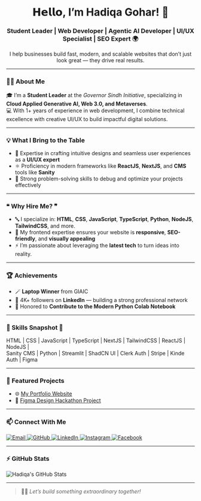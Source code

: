 <h1 align="center">𝗛𝗲𝗹𝗹𝗼, I’m Hadiqa Gohar! 👋</h1>
<h3 align="center">
Student Leader | Web Developer | Agentic AI Developer | UI/UX Specialist | SEO Expert 🌍
</h3>

<p align="center">
I help businesses build fast, modern, and scalable websites that don’t just look great — they drive real results.
</p>

---

### 👩‍💻 About Me

🎓 I’m a **Student Leader** at the *Governor Sindh Initiative*, specializing in **Cloud Applied Generative AI, Web 3.0, and Metaverses**.  
💻 With 1+ years of experience in web development, I combine technical excellence with creative UI/UX to build impactful digital solutions.

---

### 💡 What I Bring to the Table

- 🔧 Expertise in crafting intuitive designs and seamless user experiences as a **UI/UX expert**
- ⚛️ Proficiency in modern frameworks like **ReactJS**, **NextJS**, and **CMS** tools like **Sanity**
- 🧠 Strong problem-solving skills to debug and optimize your projects effectively

---

### ❝ Why Hire Me? ❞

- 🔤 I specialize in: **HTML**, **CSS**, **JavaScript**, **TypeScript**, **Python**, **NodeJS**, **TailwindCSS**, and more.
- 📱 My frontend expertise ensures your website is **responsive**, **SEO-friendly**, and **visually appealing**
- ⚡ I’m passionate about leveraging the **latest tech** to turn ideas into reality.

---

### 🏆 Achievements

- 🪄 **Laptop Winner** from GIAIC  
- 💼 4K+ followers on **LinkedIn** — building a strong professional network  
- 🤝 Honored to **Contribute to the Modern Python Colab Notebook**

---

### 🔧 Skills Snapshot 📸

HTML | CSS | JavaScript | TypeScript | NextJS | TailwindCSS | ReactJS | NodeJS |  
Sanity CMS | Python | Streamlit | ShadCN UI | Clerk Auth | Stripe | Kinde Auth | Figma

---

### 💼 Featured Projects

- 🌐 [My Portfolio Website](https://hg-superb-portfolio.vercel.app/)
- 🛒 [Figma Design Hackathon Project](https://figma-design-hackathon.vercel.app/)

---

### 📫 Connect With Me

<p align="left">
  <a href="mailto:tasleemhadiqa76@gmail.com" target="_blank">
    <img alt="Email" src="https://img.shields.io/badge/Gmail-D14836?style=for-the-badge&logo=gmail&logoColor=white" />
  </a>
  <a href="https://github.com/hadiqagohar" target="_blank">
    <img alt="GitHub" src="https://img.shields.io/badge/GitHub-100000?style=for-the-badge&logo=github&logoColor=white" />
  </a>
  <a href="https://pk.linkedin.com/in/hadiqa-gohar-b64778300" target="_blank">
    <img alt="LinkedIn" src="https://img.shields.io/badge/LinkedIn-0077B5?style=for-the-badge&logo=linkedin&logoColor=white" />
  </a>
  <a href="https://www.instagram.com/your_username/" target="_blank">
    <img alt="Instagram" src="https://img.shields.io/badge/Instagram-E4405F?style=for-the-badge&logo=instagram&logoColor=white" />
  </a>
  <a href="https://www.facebook.com/your_username/" target="_blank">
    <img alt="Facebook" src="https://img.shields.io/badge/Facebook-1877F2?style=for-the-badge&logo=facebook&logoColor=white" />
  </a>
</p>

---

### ⚡ GitHub Stats

![Hadiqa's GitHub Stats](https://github-readme-stats.vercel.app/api?username=hadiqagohar&show_icons=true&theme=radical)

---

> 👩‍🚀 *Let’s build something extraordinary together!*
